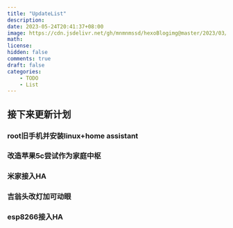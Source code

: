 ```yaml
---
title: "UpdateList"
description: 
date: 2023-05-24T20:41:37+08:00
image: https://cdn.jsdelivr.net/gh/mnmnmssd/hexoBlogimg@master/2023/03/upgit_20230320_1679308851_6.jpg
math: 
license: 
hidden: false
comments: true
draft: false
categories:
    - TODO
    - List
---
```


## 接下来更新计划

### root旧手机并安装linux+home assistant

### 改造苹果5c尝试作为家庭中枢

### 米家接入HA

### 吉翁头改灯加可动眼

### esp8266接入HA

